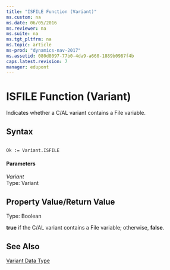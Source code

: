 ```yaml
---
title: "ISFILE Function (Variant)"
ms.custom: na
ms.date: 06/05/2016
ms.reviewer: na
ms.suite: na
ms.tgt_pltfrm: na
ms.topic: article
ms-prod: "dynamics-nav-2017"
ms.assetid: 080d8097-77b0-4da9-a660-1889b0987f4b
caps.latest.revision: 7
manager: edupont
---
```

# ISFILE Function (Variant)
Indicates whether a C\/AL variant contains a File variable.  
  
## Syntax  
  
```  
  
Ok := Variant.ISFILE  
```  
  
#### Parameters  
 *Variant*  
 Type: Variant  
  
## Property Value\/Return Value  
 Type: Boolean  
  
 **true** if the C\/AL variant contains a File variable; otherwise, **false**.  
  
## See Also  
 [Variant Data Type](Variant-Data-Type.md)